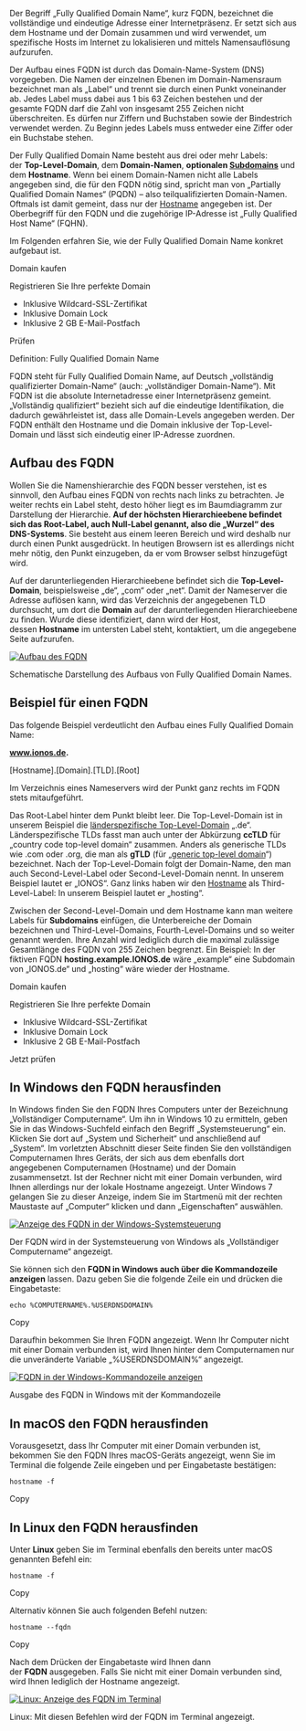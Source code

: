 Der Begriff „Fully Qualified Domain Name“, kurz FQDN, bezeichnet die vollständige und eindeutige Adresse einer Internetpräsenz. Er setzt sich aus dem Hostname und der Domain zusammen und wird verwendet, um spezifische Hosts im Internet zu lokalisieren und mittels Namensauflösung aufzurufen.

Der Aufbau eines FQDN ist durch das Domain-Name-System (DNS) vorgegeben. Die Namen der einzelnen Ebenen im Domain-Namensraum bezeichnet man als „Label“ und trennt sie durch einen Punkt voneinander ab. Jedes Label muss dabei aus 1 bis 63 Zeichen bestehen und der gesamte FQDN darf die Zahl von insgesamt 255 Zeichen nicht überschreiten. Es dürfen nur Ziffern und Buchstaben sowie der Bindestrich verwendet werden. Zu Beginn jedes Labels muss entweder eine Ziffer oder ein Buchstabe stehen.

Der Fully Qualified Domain Name besteht aus drei oder mehr Labels: der **Top-Level-Domain**, dem **Domain-Namen**, **optionalen [Subdomains](https://www.ionos.de/digitalguide/domains/domainverwaltung/was-ist-eine-subdomain/ "Was ist eine Subdomain?")** und dem **Hostname**. Wenn bei einem Domain-Namen nicht alle Labels angegeben sind, die für den FQDN nötig sind, spricht man von „Partially Qualified Domain Names“ (PQDN) – also teilqualifizierten Domain-Namen. Oftmals ist damit gemeint, dass nur der [Hostname](https://www.ionos.de/digitalguide/hosting/hosting-technik/hostname/ "Hostname") angegeben ist. Der Oberbegriff für den FQDN und die zugehörige IP-Adresse ist „Fully Qualified Host Name“ (FQHN).

Im Folgenden erfahren Sie, wie der Fully Qualified Domain Name konkret aufgebaut ist.

Domain kaufen

Registrieren Sie Ihre perfekte Domain

- Inklusive Wildcard-SSL-Zertifikat
- Inklusive Domain Lock
- Inklusive 2 GB E-Mail-Postfach

Prüfen

Definition: Fully Qualified Domain Name

FQDN steht für Fully Qualified Domain Name, auf Deutsch „vollständig qualifizierter Domain-Name“ (auch: „vollständiger Domain-Name“). Mit FQDN ist die absolute Internetadresse einer Internetpräsenz gemeint. „Vollständig qualifiziert“ bezieht sich auf die eindeutige Identifikation, die dadurch gewährleistet ist, dass alle Domain-Levels angegeben werden. Der FQDN enthält den Hostname und die Domain inklusive der Top-Level-Domain und lässt sich eindeutig einer IP-Adresse zuordnen.

## Aufbau des FQDN

Wollen Sie die Namenshierarchie des FQDN besser verstehen, ist es sinnvoll, den Aufbau eines FQDN von rechts nach links zu betrachten. Je weiter rechts ein Label steht, desto höher liegt es im Baumdiagramm zur Darstellung der Hierarchie. **Auf der höchsten Hierarchieebene befindet sich das Root-Label, auch Null-Label genannt, also die „Wurzel“ des DNS-Systems**. Sie besteht aus einem leeren Bereich und wird deshalb nur durch einen Punkt ausgedrückt. In heutigen Browsern ist es allerdings nicht mehr nötig, den Punkt einzugeben, da er vom Browser selbst hinzugefügt wird.

Auf der darunterliegenden Hierarchieebene befindet sich die **Top-Level-Domain**, beispielsweise „de“, „com“ oder „net“. Damit der Nameserver die Adresse auflösen kann, wird das Verzeichnis der angegebenen TLD durchsucht, um dort die **Domain** auf der darunterliegenden Hierarchieebene zu finden. Wurde diese identifiziert, dann wird der Host, dessen **Hostname** im untersten Label steht, kontaktiert, um die angegebene Seite aufzurufen.

[![Aufbau des FQDN](https://www.ionos.de/digitalguide/fileadmin/_processed_/8/9/csm_fqdn-aufbau_0db8a82657.webp "Aufbau des FQDN")](https://www.ionos.de/digitalguide/fileadmin/DigitalGuide/Screenshots_2018/fqdn-aufbau.png)

Schematische Darstellung des Aufbaus von Fully Qualified Domain Names.

## Beispiel für einen FQDN

Das folgende Beispiel verdeutlicht den Aufbau eines Fully Qualified Domain Name:

**www.ionos.de.**

[Hostname].[Domain].[TLD].[Root]

Im Verzeichnis eines Nameservers wird der Punkt ganz rechts im FQDN stets mitaufgeführt.

Das Root-Label hinter dem Punkt bleibt leer. Die Top-Level-Domain ist in unserem Beispiel die [länderspezifische Top-Level-Domain](https://www.ionos.de/digitalguide/domains/domainendungen/cctlds-laenderspezifische-top-level-domain-liste/ "ccTLDs: Länderspezifische Top-Level-Domain-Liste") „.de“. Länderspezifische TLDs fasst man auch unter der Abkürzung **ccTLD** für „country code top-level domain“ zusammen. Anders als generische TLDs wie .com oder .org, die man als **gTLD** (für „[generic top-level domain](https://www.ionos.de/digitalguide/domains/domainendungen/was-ist-eine-generische-top-level-domain-gtld/ "Was ist eine generische Top-Level-Domain (gTLD)?")“) bezeichnet. Nach der Top-Level-Domain folgt der Domain-Name, den man auch Second-Level-Label oder Second-Level-Domain nennt. In unserem Beispiel lautet er „IONOS“. Ganz links haben wir den [Hostname](https://www.ionos.de/digitalguide/hosting/hosting-technik/hostname/ "Hostname") als Third-Level-Label: In unserem Beispiel lautet er „hosting“.

Zwischen der Second-Level-Domain und dem Hostname kann man weitere Labels für **Subdomains** einfügen, die Unterbereiche der Domain bezeichnen und Third-Level-Domains, Fourth-Level-Domains und so weiter genannt werden. Ihre Anzahl wird lediglich durch die maximal zulässige Gesamtlänge des FQDN von 255 Zeichen begrenzt. Ein Beispiel: In der fiktiven FQDN **hosting.example.IONOS.de** wäre „example“ eine Subdomain von „IONOS.de“ und „hosting“ wäre wieder der Hostname.

Domain kaufen

Registrieren Sie Ihre perfekte Domain

- Inklusive Wildcard-SSL-Zertifikat
- Inklusive Domain Lock
- Inklusive 2 GB E-Mail-Postfach

Jetzt prüfen

## In Windows den FQDN herausfinden

In Windows finden Sie den FQDN Ihres Computers unter der Bezeichnung „Vollständiger Computername“. Um ihn in Windows 10 zu ermitteln, geben Sie in das Windows-Suchfeld einfach den Begriff „Systemsteuerung“ ein. Klicken Sie dort auf „System und Sicherheit“ und anschließend auf „System“. Im vorletzten Abschnitt dieser Seite finden Sie den vollständigen Computernamen Ihres Geräts, der sich aus dem ebenfalls dort angegebenen Computernamen (Hostname) und der Domain zusammensetzt. Ist der Rechner nicht mit einer Domain verbunden, wird Ihnen allerdings nur der lokale Hostname angezeigt. Unter Windows 7 gelangen Sie zu dieser Anzeige, indem Sie im Startmenü mit der rechten Maustaste auf „Computer“ klicken und dann „Eigenschaften“ auswählen.

[![Anzeige des FQDN in der Windows-Systemsteuerung](https://www.ionos.de/digitalguide/fileadmin/_processed_/7/a/csm_fqdn-anzeigen-windows-systemsteuerung_83a24aa48d.webp "Anzeige des FQDN in der Windows-Systemsteuerung")](https://www.ionos.de/digitalguide/fileadmin/DigitalGuide/Screenshots_2018/fqdn-anzeigen-windows-systemsteuerung.jpg)

Der FQDN wird in der Systemsteuerung von Windows als „Vollständiger Computername“ angezeigt.

Sie können sich den **FQDN in Windows auch über die Kommandozeile anzeigen** lassen. Dazu geben Sie die folgende Zeile ein und drücken die Eingabetaste:

```none
echo %COMPUTERNAME%.%USERDNSDOMAIN%
```

Copy

Daraufhin bekommen Sie Ihren FQDN angezeigt. Wenn Ihr Computer nicht mit einer Domain verbunden ist, wird Ihnen hinter dem Computernamen nur die unveränderte Variable „%USERDNSDOMAIN%“ angezeigt.

[![FQDN in der Windows-Kommandozeile anzeigen](https://www.ionos.de/digitalguide/fileadmin/_processed_/3/0/csm_fqdn-anzeigen-windows-kommandozeile_93ac8c7c78.webp "FQDN in der Windows-Kommandozeile anzeigen")](https://www.ionos.de/digitalguide/fileadmin/DigitalGuide/Screenshots_2018/fqdn-anzeigen-windows-kommandozeile.jpg)

Ausgabe des FQDN in Windows mit der Kommandozeile

## In macOS den FQDN herausfinden

Vorausgesetzt, dass Ihr Computer mit einer Domain verbunden ist, bekommen Sie den FQDN Ihres macOS-Geräts angezeigt, wenn Sie im Terminal die folgende Zeile eingeben und per Eingabetaste bestätigen:

```none
hostname -f
```

Copy

## In Linux den FQDN herausfinden

Unter **Linux** geben Sie im Terminal ebenfalls den bereits unter macOS genannten Befehl ein:

```none
hostname -f
```

Copy

Alternativ können Sie auch folgenden Befehl nutzen:

```none
hostname --fqdn
```

Copy

Nach dem Drücken der Eingabetaste wird Ihnen dann der **FQDN** ausgegeben. Falls Sie nicht mit einer Domain verbunden sind, wird Ihnen lediglich der Hostname angezeigt.

[![Linux: Anzeige des FQDN im Terminal](https://www.ionos.de/digitalguide/fileadmin/_processed_/e/c/csm_fqdn-anzeigen-linux-terminal_b06c9d66c3.webp "Linux: Anzeige des FQDN im Terminal")](https://www.ionos.de/digitalguide/fileadmin/DigitalGuide/Screenshots_2018/fqdn-anzeigen-linux-terminal.jpg)

Linux: Mit diesen Befehlen wird der FQDN im Terminal angezeigt.